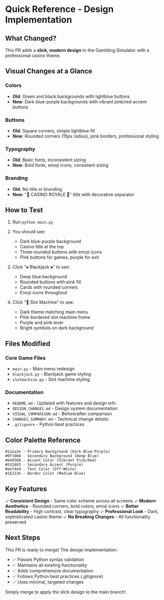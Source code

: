 # Quick Reference - Design Implementation

## What Changed?

This PR adds a **slick, modern design** to the Gambling Simulator with a professional casino theme.

## Visual Changes at a Glance

### Colors
- **Old**: Green and black backgrounds with lightblue buttons
- **New**: Dark blue-purple backgrounds with vibrant pink/red accent buttons

### Buttons
- **Old**: Square corners, simple lightblue fill
- **New**: Rounded corners (15px radius), pink borders, professional styling

### Typography
- **Old**: Basic fonts, inconsistent sizing
- **New**: Bold fonts, emoji icons, consistent sizing

### Branding
- **Old**: No title or branding
- **New**: "🎰 CASINO ROYALE 🎰" title with decorative separator

## How to Test

1. Run `python main.py`
2. You should see:
   - Dark blue-purple background
   - Casino title at the top
   - Three rounded buttons with emoji icons
   - Pink buttons for games, purple for exit

3. Click "♠️ Blackjack ♠️" to see:
   - Deep blue background
   - Rounded buttons with pink fill
   - Cards with rounded corners
   - Emoji icons throughout

4. Click "🎰 Slot Machine" to see:
   - Dark theme matching main menu
   - Pink-bordered slot machine frame
   - Purple and pink lever
   - Bright symbols on dark background

## Files Modified

### Core Game Files
- `main.py` - Main menu redesign
- `blackjack.py` - Blackjack game styling
- `slotmachine.py` - Slot machine styling

### Documentation
- `README.md` - Updated with features and design info
- `DESIGN_CHANGES.md` - Design system documentation
- `VISUAL_COMPARISON.md` - Before/after comparison
- `CHANGES_SUMMARY.md` - Technical change details
- `.gitignore` - Python best practices

## Color Palette Reference

```
#1a1a2e - Primary Background (Dark Blue-Purple)
#0f3460 - Secondary Background (Deep Blue)
#e94560 - Accent Color (Vibrant Pink/Red)
#533483 - Secondary Accent (Purple)
#eef4ed - Text Color (Off-White)
#16213e - Border Color (Medium Blue)
```

## Key Features

✓ **Consistent Design** - Same color scheme across all screens
✓ **Modern Aesthetics** - Rounded corners, bold colors, emoji icons
✓ **Better Readability** - High contrast, clear typography
✓ **Professional Look** - Dark, sophisticated casino theme
✓ **No Breaking Changes** - All functionality preserved

## Next Steps

This PR is ready to merge! The design implementation:
- ✅ Passes Python syntax validation
- ✅ Maintains all existing functionality
- ✅ Adds comprehensive documentation
- ✅ Follows Python best practices (.gitignore)
- ✅ Uses minimal, targeted changes

Simply merge to apply the slick design to the main branch!
